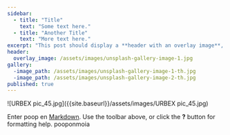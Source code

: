 ```yaml
---
sidebar:
  - title: "Title"
    text: "Some text here."
  - title: "Another Title"
    text: "More text here."
excerpt: "This post should display a **header with an overlay image**, if the theme supports it."
header:
  overlay_image: /assets/images/unsplash-gallery-image-1.jpg
gallery:
  -image_path: /assets/images/unsplash-gallery-image-1-th.jpg
  -image_path: /assets/images/unsplash-gallery-image-2-th.jpg
published: true
---
```

![URBEX pic_45.jpg]({{site.baseurl}}/assets/images/URBEX pic_45.jpg)

Enter poop en [Markdown](http://daringfireball.net/projects/markdown/). Use the toolbar above, or click the **?** button for formatting help.
pooponmoia
